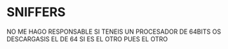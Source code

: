# SNIFFERS 
NO ME HAGO RESPONSABLE 
SI TENEIS UN PROCESADOR DE 64BITS OS DESCARGASIS EL DE 64 SI ES EL OTRO PUES EL OTRO
